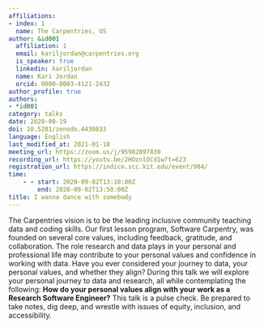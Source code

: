 ```yaml
---
affiliations:
- index: 1
  name: The Carpentries, US
author: &id001
  affiliation: 1
  email: kariljordan@carpentries.org
  is_speaker: true
  linkedin: kariljordan
  name: Kari Jordan
  orcid: 0000-0003-4121-2432
author_profile: true
authors:
- *id001
category: talks
date: 2020-08-19
doi: 10.5281/zenodo.4430833
language: English
last_modified_at: 2021-01-10
meeting_url: https://zoom.us/j/95982897830
recording_url: https://youtu.be/2HOznlOCd1w?t=623
registration_url: https://indico.scc.kit.edu/event/904/
time:
    - - start: 2020-09-02T13:10:00Z
        end: 2020-09-02T13:50:00Z
title: I wanna dance with somebody
---
```


The Carpentries vision is to be the leading inclusive community teaching data and coding skills. Our first lesson program, Software Carpentry, was founded on several core values, including feedback, gratitude, and collaboration. The role research and data plays in your personal and professional life may contribute to your personal values and confidence in working with data. Have you ever considered your journey to data, your personal values, and whether they align? During this talk we will explore your personal journey to data and research, all while contemplating the following: **How do your personal values align with your work as a Research Software Engineer?** This talk is a pulse check. Be prepared to take notes, dig deep, and wrestle with issues of equity, inclusion, and accessibility.